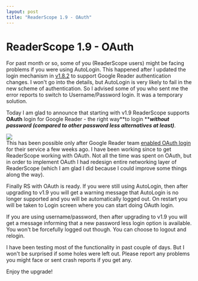 ```yaml
---
layout: post
title: "ReaderScope 1.9 - OAuth"
---
```

ReaderScope 1.9 - OAuth
===
For past month or so, some of you (ReaderScope users) might be facing problems if you were using AutoLogin. This happened after I updated the login mechanism in [v1.8.2][0] to support Google Reader authentication changes. I won't go into the details, but AutoLogin is very likely to fail in the new scheme of authentication. So I advised some of you who sent me the error reports to switch to Username/Password login. It was a temporary solution.  
  
Today I am glad to announce that starting with v1.9 ReaderScope supports **OAuth** login for Google Reader - the right way**to login **_**without password (compared to other password less alternatives at least)**_.  

[![](http://farm3.static.flickr.com/2074/1529124811_67fcabab2d_m_d.jpg)][1]  
This has been possible only after Google Reader team [enabled OAuth login][2] for their service a few weeks ago. I have been working since to get ReaderScope working with OAuth. Not all the time was spent on OAuth, but in order to implement OAuth I had redesign entire networking layer of ReaderScope (which I am glad I did because I could improve some things along the way).  
  
Finally RS with OAuth is ready. If you were still using AutoLogin, then after upgrading to v1.9 you will get a warning message that AutoLogin is no longer supported and you will be automatically logged out. On restart you will be taken to Login screen where you can start doing OAuth login.  
  
If you are using username/password, then after upgrading to v1.9 you will get a message informing that a new password less login option is available. You won't be forcefully logged out though. You can choose to logout and relogin.  
  
I have been testing most of the functionality in past couple of days. But I won't be surprised if some holes were left out. Please report any problems you might face or sent crash reports if you get any.  
  
Enjoy the upgrade!

[0]: http://jyro.blogspot.com/2010/03/readerscope-1823-new-authentication-and.html
[1]: http://farm3.static.flickr.com/2074/1529124811_67fcabab2d_m_d.jpg
[2]: http://groups.google.com/group/fougrapi/browse_thread/thread/4430c9a6dea4d70f
